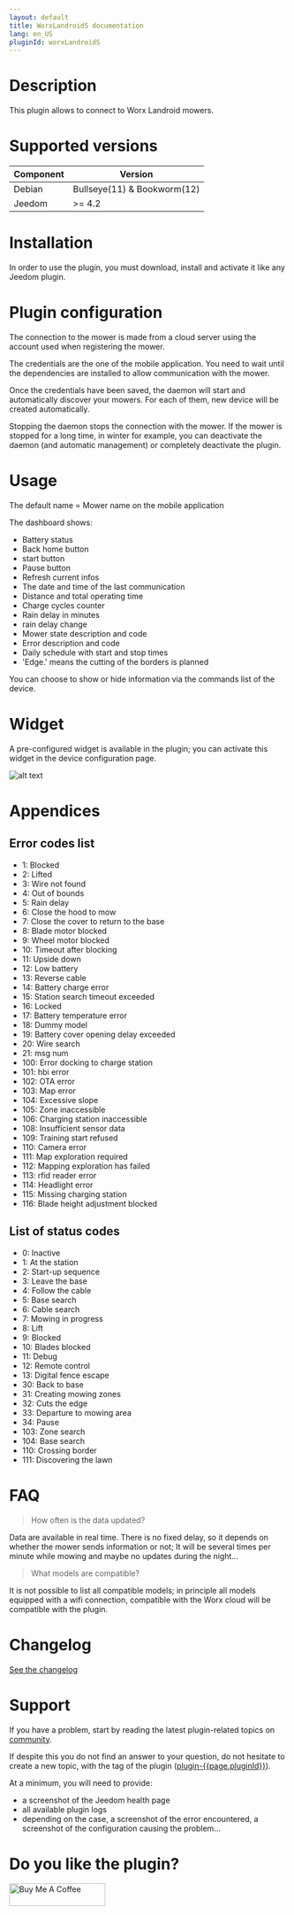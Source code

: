 ```yaml
---
layout: default
title: WorxLandroidS documentation
lang: en_US
pluginId: worxLandroidS
---
```


# Description

This plugin allows to connect to Worx Landroid mowers.

# Supported versions

| Component | Version                     |
|-----------|-----------------------------|
| Debian    | Bullseye(11) & Bookworm(12) |
| Jeedom    | >= 4.2                      |

# Installation

In order to use the plugin, you must download, install and activate it like any Jeedom plugin.

# Plugin configuration

The connection to the mower is made from a cloud server using the account used when registering the mower.

The credentials are the one of the mobile application.
You need to wait until the dependencies are installed to allow communication with the mower.

Once the credentials have been saved, the daemon will start and automatically discover your mowers. For each of them, new device will be created automatically.

Stopping the daemon stops the connection with the mower.
If the mower is stopped for a long time, in winter for example, you can deactivate the daemon (and automatic management) or completely deactivate the plugin.

# Usage

The default name = Mower name on the mobile application

The dashboard shows:

- Battery status
- Back home button
- start button
- Pause button
- Refresh current infos
- The date and time of the last communication
- Distance and total operating time
- Charge cycles counter
- Rain delay in minutes
- rain delay change
- Mower state description and code
- Error description and code
- Daily schedule with start and stop times
- 'Edge.' means the cutting of the borders is planned

You can choose to show or hide information via the commands list of the device.

# Widget

A pre-configured widget is available in the plugin; you can activate this widget in the device configuration page.

![alt text](../images/doc.png)

# Appendices

## Error codes list

- 1: Blocked
- 2: Lifted
- 3: Wire not found
- 4: Out of bounds
- 5: Rain delay
- 6: Close the hood to mow
- 7: Close the cover to return to the base
- 8: Blade motor blocked
- 9: Wheel motor blocked
- 10: Timeout after blocking
- 11: Upside down
- 12: Low battery
- 13: Reverse cable
- 14: Battery charge error
- 15: Station search timeout exceeded
- 16: Locked
- 17: Battery temperature error
- 18: Dummy model
- 19: Battery cover opening delay exceeded
- 20: Wire search
- 21: msg num
- 100: Error docking to charge station
- 101: hbi error
- 102: OTA error
- 103: Map error
- 104: Excessive slope
- 105: Zone inaccessible
- 106: Charging station inaccessible
- 108: Insufficient sensor data
- 109: Training start refused
- 110: Camera error
- 111: Map exploration required
- 112: Mapping exploration has failed
- 113: rfid reader error
- 114: Headlight error
- 115: Missing charging station
- 116: Blade height adjustment blocked

## List of status codes

- 0: Inactive
- 1: At the station
- 2: Start-up sequence
- 3: Leave the base
- 4: Follow the cable
- 5: Base search
- 6: Cable search
- 7: Mowing in progress
- 8: Lift
- 9: Blocked
- 10: Blades blocked
- 11: Debug
- 12: Remote control
- 13: Digital fence escape
- 30: Back to base
- 31: Creating mowing zones
- 32: Cuts the edge
- 33: Departure to mowing area
- 34: Pause
- 103: Zone search
- 104: Base search
- 110: Crossing border
- 111: Discovering the lawn

# FAQ

> How often is the data updated?

Data are available in real time. There is no fixed delay, so it depends on whether the mower sends information or not; 
It will be several times per minute while mowing and maybe no updates during the night...

> What models are compatible?

It is not possible to list all compatible models; in principle all models equipped with a wifi connection, compatible with the Worx cloud will be compatible with the plugin.

# Changelog

[See the changelog](./changelog)

# Support

If you have a problem, start by reading the latest plugin-related topics on [community]({{site.forum}}/tag/plugin-{{page.pluginId}}).

If despite this you do not find an answer to your question, do not hesitate to create a new topic, with the tag of the plugin ([plugin-{{page.pluginId}}]({{site.forum}}/tag/plugin-{{page.pluginId}})).

At a minimum, you will need to provide:

- a screenshot of the Jeedom health page
- all available plugin logs
- depending on the case, a screenshot of the error encountered, a screenshot of the configuration causing the problem...

# Do you like the plugin?

<a href="https://www.buymeacoffee.com/mips2648" target="_blank"><img src="https://cdn.buymeacoffee.com/buttons/default-orange.png" alt="Buy Me A Coffee" height="41" width="174"></a>
